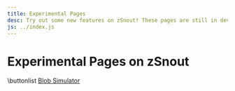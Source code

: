 ```yaml
---
title: Experimental Pages
desc: Try out some new features on zSnout! These pages are still in development, and may not work as expected.
js: ../index.js
---
```


# Experimental Pages on zSnout

\buttonlist
[Blob Simulator](/blobs/)
